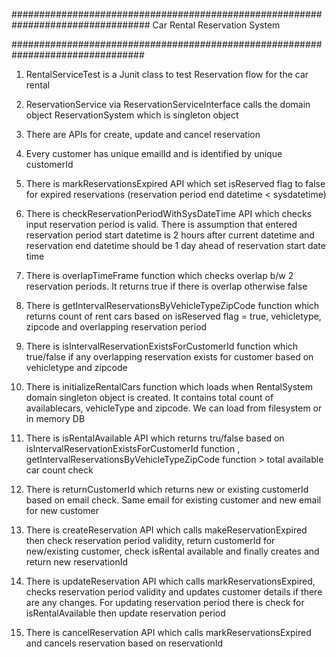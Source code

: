 #################################################################################
     Car Rental Reservation System

################################################################################
1. RentalServiceTest is a Junit class to test Reservation flow for the car rental

2. ReservationService via  ReservationServiceInterface calls the domain object ReservationSystem which is singleton object

3. There are APIs for create, update and cancel reservation

4. Every customer has unique emailId  and is identified by unique customerId

5. There is markReservationsExpired API which set isReserved flag to false for expired reservations (reservation period end datetime < sysdatetime)

6. There is checkReservationPeriodWithSysDateTime API which checks input reservation period is valid. There is assumption that entered reservation period start  datetime is 2 hours after current datetime and
reservation end datetime should be 1 day ahead of reservation start date time

7. There is overlapTimeFrame function  which checks overlap b/w 2 reservation periods. It returns true if there is overlap otherwise false

8. There is getIntervalReservationsByVehicleTypeZipCode function which returns count of rent cars based on isReserved flag = true, vehicletype, zipcode and overlapping reservation period

9. There is isIntervalReservationExistsForCustomerId function which true/false if any overlapping reservation exists for customer based on vehicletype and zipcode

10. There is initializeRentalCars function which loads  when RentalSystem domain singleton object is created. It contains total count of availablecars, vehicleType and zipcode. We can load from filesystem or in memory DB

11. There is isRentalAvailable API which returns tru/false based on isIntervalReservationExistsForCustomerId function , getIntervalReservationsByVehicleTypeZipCode function > total available car count check

12. There is returnCustomerId which returns new or existing customerId based on email check. Same email for existing customer and new email for new customer

13. There is createReservation API which calls makeReservationExpired then check reservation period validity, return customerId for new/existing customer, check isRental available and finally creates and return new reservationId

14. There is updateReservation API which calls markReservationsExpired, checks reservation period validity and updates customer details if there are any changes. For updating reservation period there is check for isRentalAvailable then update reservation period

15. There is cancelReservation API which calls markReservationsExpired and cancels reservation based on reservationId